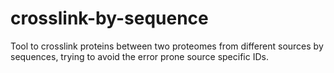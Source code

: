 # crosslink-by-sequence
Tool to crosslink proteins between two proteomes from different sources by sequences, trying to avoid the error prone source specific IDs.
